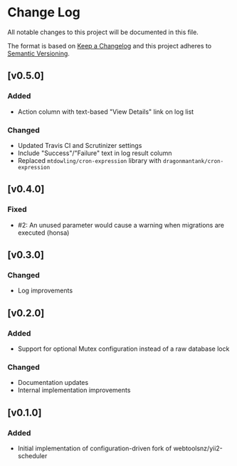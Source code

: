 Change Log
==========

All notable changes to this project will be documented in this file.

The format is based on [Keep a Changelog](https://keepachangelog.com/)
and this project adheres to [Semantic Versioning](https://semver.org).


[v0.5.0]
--------

### Added
- Action column with text-based "View Details" link on log list

### Changed
- Updated Travis CI and Scrutinizer settings
- Include "Success"/"Failure" text in log result column
- Replaced `mtdowling/cron-expression` library with `dragonmantank/cron-expression`


[v0.4.0]
--------

### Fixed
- #2: An unused parameter would cause a warning when migrations are executed (honsa)


[v0.3.0]
--------

### Changed
- Log improvements


[v0.2.0]
--------

### Added
- Support for optional Mutex configuration instead of a raw database lock


### Changed
- Documentation updates
- Internal implementation improvements


[v0.1.0]
--------

### Added
- Initial implementation of configuration-driven fork of webtoolsnz/yii2-scheduler
